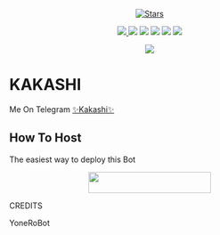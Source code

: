 <p align="center">
    <a href="https://github.com/MadBoy-X/Kakashi/stargazers"><img src="https://img.shields.io/github/repo-size/MadBoy-X/Kakashi?color=orange&logo=github&logoColor=green&style=for-the-badge" alt="Stars" /></a>
</p>
<p align="center">
    <a href="https://app.codacy.com/manual/MadBoy-X/Kakashi/dashboard"> <img src="https://img.shields.io/github/repo-size/MadBoy-X/Kakashi?color=orange&logo=github&logoColor=green&style=for-the-badge"
    <a href="https://github.com/MadBoy-X/Kakashi"> <img src="https://img.shields.io/github/repo-size/MadBoy-X/Kakashi?color=orange&logo=github&logoColor=green&style=for-the-badge" /></a>
    <a href="https://github.com/MadBoy-X/Kakashi/commits/prince"> <img src="https://img.shields.io/github/last-commit/MadBoy-X/Kakashi?color=blue&logo=github&logoColor=green&style=for-the-badge" /></a>
    <a href="https://github.com/MadBoy-X/Kakashi/issues"> <img src="https://img.shields.io/github/issues/MadBoy-X/Kakashi?color=blueviolet&logo=github&logoColor=green&style=for-the-badge" /></a>
    <a href="https://github.com/MadBoy-X/Kakashi/network/members"> <img src="https://img.shields.io/github/forks/MadBoy-X/Kakashi?color=red&logo=github&logoColor=green&style=for-the-badge" /></a>  
    <a href="https://pypi.org/project/Telethon/"> <img src="https://img.shields.io/pypi/v/telethon?color=yellow&label=telethon&logo=python&logoColor=green&style=for-the-badge" /></a>
</p>

<p align="center">
  <img src="https://telegra.ph/file/c346ff5f568a1cddbc3d6.jpg">
</p>

# KAKASHI
Me On Telegram [✨Kakashi✨](https://t.me/HatakeRoBot)

## How To Host
The easiest way to deploy this Bot
<p align="center"><a href="https://heroku.com/deploy?template=https://github.com/MadBoy-X/Kakashi"> <img src="https://img.shields.io/badge/Deploy%20To%20Heroku-black?style=for-the-badge&logo=heroku" width="220" height="38.45"/></a></p>
 
CREDITS

YoneRoBot
